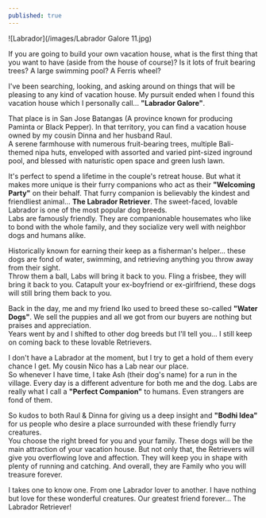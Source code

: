 ```yaml
---
published: true
---
```

![Labrador](/images/Labrador Galore 11.jpg)


If you are going to build your own vacation house, what is the first thing that you want to have (aside from the house of course)?
Is it lots of fruit bearing trees? A large swimming pool? A Ferris wheel? 

I've been searching, looking, and asking around on things that will be pleasing to any kind of vacation house. 
My pursuit ended when I found this vacation house which I personally call... **"Labrador Galore"**.

That place is in San Jose Batangas (A province known for producing Paminta or Black Pepper). 
In that territory, you can find a vacation house owned by my cousin Dinna and her husband Raul.   
A serene farmhouse with numerous fruit-bearing trees, multiple Bali- themed nipa huts,  enveloped with assorted and varied pint-sized inground pool, and blessed with naturistic open space and green lush lawn.

It's perfect to spend a lifetime in the couple's retreat house. But what it makes more unique is their furry companions who act as their **"Welcoming Party"** on their behalf. That furry companion is believably the kindest and friendliest animal... **The Labrador Retriever**.
The sweet-faced, lovable Labrador is one of the most popular dog breeds.   
Labs are famously friendly. They are companionable housemates who like to bond with the whole family, and they socialize very well with neighbor dogs and humans alike.

Historically known for earning their keep as a fisherman's helper... these dogs are fond of water, swimming, and retrieving anything you throw away from their sight.   
Throw them a ball, Labs will bring it back to you. Fling a frisbee, they will bring it back to you. Catapult your ex-boyfriend or ex-girlfriend, these dogs will still bring them back to you.

Back in the day, me and my friend Iko used to breed these so-called **"Water Dogs"**. We sell the puppies and all we got from our buyers are nothing but praises and appreciation.   
Years went by and I shifted to other dog breeds but I'll tell you... I still keep on coming back to these lovable Retrievers. 

I don't have a Labrador at the moment, but I try to get a hold of them every chance I get. 
My cousin Nico has a Lab near our place.   
So whenever I have time, I take Ash (their dog's name) for a run in the village. Every day is a different adventure for both me and the dog. Labs are really what I call a **"Perfect Companion"** to humans. Even strangers are fond of them.

So kudos to both Raul & Dinna for giving us a deep insight and **"Bodhi Idea"** for us people who desire a place surrounded with these friendly furry creatures.   
You choose the right breed for you and your family. These dogs will be the main attraction of your vacation house. But not only that, the Retrievers will give you overflowing love and affection. They will keep you in shape with plenty of running and catching. 
And overall, they are Family who you will treasure forever.

I takes one to know one. From one Labrador lover to another. I have nothing but love for these wonderful creatures. Our greatest friend forever... The Labrador Retriever! 